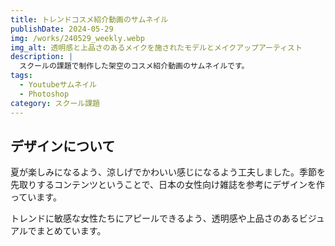 ```yaml
---
title: トレンドコスメ紹介動画のサムネイル
publishDate: 2024-05-29
img: /works/240529_weekly.webp
img_alt: 透明感と上品さのあるメイクを施されたモデルとメイクアップアーティスト
description: |
  スクールの課題で制作した架空のコスメ紹介動画のサムネイルです。
tags:
  - Youtubeサムネイル
  - Photoshop
category: スクール課題
---
```


## デザインについて

夏が楽しみになるよう、涼しげでかわいい感じになるよう工夫しました。季節を先取りするコンテンツということで、日本の女性向け雑誌を参考にデザインを作っています。

トレンドに敏感な女性たちにアピールできるよう、透明感や上品さのあるビジュアルでまとめています。